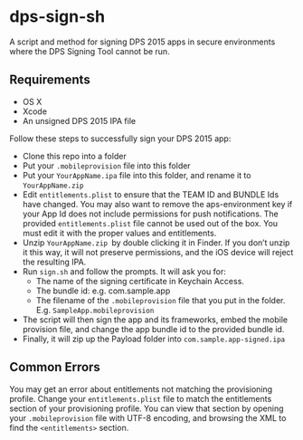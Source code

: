 # dps-sign-sh
A script and method for signing DPS 2015 apps in secure environments where the DPS Signing Tool cannot be run.

## Requirements

* OS X
* Xcode
* An unsigned DPS 2015 IPA file

Follow these steps to successfully sign your DPS 2015 app:

* Clone this repo into a folder
* Put your `.mobileprovision` file into this folder
* Put your `YourAppName.ipa` file into this folder, and rename it to `YourAppName.zip`
* Edit `entitlements.plist` to ensure that the TEAM ID and BUNDLE Ids have changed. You may also want to remove the aps-environment key if your App Id does not include permissions for push notifications. The provided `entitlements.plist` file cannot be used out of the box. You must edit it with the proper values and entitlements.
* Unzip `YourAppName.zip `by double clicking it in Finder. If you don’t unzip it this way, it will not preserve permissions, and the iOS device will reject the resulting IPA.
* Run `sign.sh` and follow the prompts. It will ask you for:
  * The name of the signing certificate in Keychain Access.
  * The bundle id: e.g. com.sample.app
  * The filename of the `.mobileprovision` file that you put in the folder. E.g. `SampleApp.mobileprovision`
* The script will then sign the app and its frameworks, embed the mobile provision file, and change the app bundle id to the provided bundle id.
* Finally, it will zip up the Payload folder into `com.sample.app-signed.ipa`

## Common Errors

You may get an error about entitlements not matching the provisioning profile. Change your `entitlements.plist` file to match the entitlements section of your provisioning profile. You can view that section by opening your `.mobileprovision` file with UTF-8 encoding, and browsing the XML to find the `<entitlements>` section.
